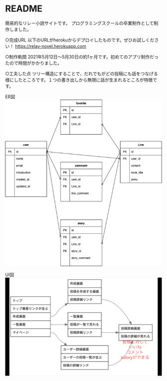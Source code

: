 # README

簡易的なリレー小説サイトです。
プログラミングスクールの卒業制作として制作しました。

○完成URL
以下のURLがherokuからデプロイしたものです。ぜひお試しください！
https://relay-novel.herokuapp.com

○制作軌間
2021年5月12日〜5月30日の約1ヶ月です。初めてのアプリ制作だったので時間がかかりました。

○工夫した点
ツリー構造にすることで、だれでもがどの投稿にも話をつなげる様にしたところです。１つの書き出しから無限に話が生まれるところが特徴です。


ER図
<img src="./app/assets/images/er.png">

UI図
<img src="./app/assets/images/UI.png">
